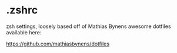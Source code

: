 .zshrc
======

zsh settings, loosely based off of Mathias Bynens awesome dotfiles available here:

https://github.com/mathiasbynens/dotfiles

